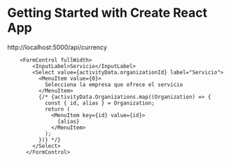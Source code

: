 # Getting Started with Create React App

http://localhost:5000/api/currency

        <FormControl fullWidth>
            <InputLabel>Servicio</InputLabel>
            <Select value={activityData.organizationId} label="Servicio">
              <MenuItem value={0}>
                Selecciona la empresa que ofrece el servicio
              </MenuItem>
              {/* {activityData.Organizations.map((Organization) => {
                const { id, alias } = Organization;
                return (
                  <MenuItem key={id} value={id}>
                    {alias}
                  </MenuItem>
                );
              })} */}
            </Select>
          </FormControl>

